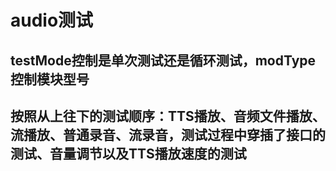 # audio测试
## testMode控制是单次测试还是循环测试，modType控制模块型号
## 按照从上往下的测试顺序：TTS播放、音频文件播放、流播放、普通录音、流录音，测试过程中穿插了接口的测试、音量调节以及TTS播放速度的测试